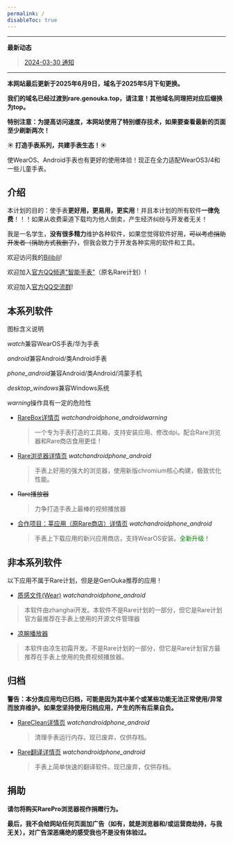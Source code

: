 ```yaml
---
permalink: /
disableToc: true
---
```


---

**最新动态**

> [2024-03-30 通知](/notice/1.html)

---

**本网站最后更新于2025年6月9日，域名于2025年5月下旬更换。**

**我们的域名已经过渡到rare.genouka.top，请注意！其他域名同理把对应后缀换为top。**

**特别注意：为提高访问速度，本网站使用了特别缓存技术，如果要查看最新的页面至少刷新两次！**

**☀️ 打造手表系列，共建手表生态！☀️**

使WearOS、Android手表也有更好的使用体验！现正在全力适配WearOS3/4和一些儿童手表。

## 介绍

本计划的目的：使手表**更好用，更易用，更实用**！并且本计划的所有软件**一律免费**！！！如果从收费渠道下载均为他人倒卖，产生经济纠纷与开发者无关！

我是一名学生，**没有很多精力**维护各种软件，如果您觉得软件好用，~~可以考虑捐助开发者（捐助方式我删了）~~，但我会致力于开发各种实用的软件和工具。

欢迎访问我的[Bilibili](/lianxi)!

欢迎加入[官方QQ频道"智能手表"](/lianxi)（原名Rare计划）!

欢迎加入[官方QQ交流群](/lianxi)!


## 本系列软件
图标含义说明

<i class="mdui-icon material-icons">watch</i>兼容WearOS手表/华为手表

<i class="mdui-icon material-icons">android</i>兼容Android/类Android手表

<i class="mdui-icon material-icons">phone_android</i>兼容Android/类Android/鸿蒙手机

<i class="mdui-icon material-icons">desktop_windows</i>兼容Windows系统

<i class="mdui-icon material-icons">warning</i>操作具有一定的危险性


* [RareBox详情页](/rarebox) <i class="mdui-icon material-icons">watch</i><i class="mdui-icon material-icons">android</i><i class="mdui-icon material-icons">phone_android</i><i class="mdui-icon material-icons">warning</i>
  > 一个专为手表打造的工具箱，支持安装应用、修改dpi。配合Rare浏览器和Rare商店食用更佳！

* [Rare浏览器详情页](/rarebrowser) <i class="mdui-icon material-icons">watch</i><i class="mdui-icon material-icons">android</i><i class="mdui-icon material-icons">phone_android</i>
  > 手表上好用的强大的浏览器，使用新版chromium核心构建，极致优化性能。

* ~~Rare播放器~~
  > 力争打造手表上最棒的视频播放器

* [合作项目：莘应用（原Rare商店）详情页](https://edsc.edsq.top/) <i class="mdui-icon material-icons">watch</i><i class="mdui-icon material-icons">android</i><i class="mdui-icon material-icons">phone_android</i>
  > 手表上下载应用的新兴应用商店，支持WearOS安装。<span style="color:green">全新升级！</span>

## 非本系列软件

以下应用不属于Rare计划，但是是GenOuka推荐的应用！

* [质感文件(Wear)](http://mobvoi-search-public.mobvoi.com/mobvoi-apk/awch/wear.android.files_31_wear_x86_64,x86,armeabi-v7a,arm64-v8a_16b29cf1636d8680ae956af1da05346a.apk) <i class="mdui-icon material-icons">watch</i><i class="mdui-icon material-icons">android</i><i class="mdui-icon material-icons">phone_android</i>
 > 本软件由zhanghai开发。本软件不是Rare计划的一部分，但它是Rare计划官方最推荐在手表上使用的开源文件管理器

* [凉腕播放器](http://aliangmaker.top/com.media/aliang-media.apk)
 > 本软件由凉生初霜开发。不是Rare计划的一部分，但它是Rare计划官方最推荐在手表上使用的免费视频播放器。

## 归档

**警告：本分类应用均已归档，可能是因为其中某个或某些功能无法正常使用/异常而放弃维护。如果您坚持使用归档应用，产生的所有后果自负。**

* [RareClean详情页](/rareclean/) <i class="mdui-icon material-icons">watch</i><i class="mdui-icon material-icons">android</i><i class="mdui-icon material-icons">phone_android</i>
  > 清理手表运行内存。现已废弃，仅供存档。

* [Rare翻译详情页](/rarefanyi/) <i class="mdui-icon material-icons">watch</i><i class="mdui-icon material-icons">android</i><i class="mdui-icon material-icons">phone_android</i>
  > 手表上简单快速的翻译软件。现已废弃，仅供存档。

## 捐助
**请勿将购买RarePro浏览器视作捐赠行为。**

**最后，我不会给网站任何页面加广告（如有，就是浏览器和/或运营商劫持，与我无关），对广告深恶痛绝的感受我也不是没有体验过。**

